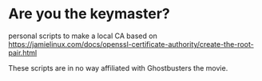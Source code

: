 # Are you the keymaster?
personal scripts to make a local CA based on https://jamielinux.com/docs/openssl-certificate-authority/create-the-root-pair.html


These scripts are in no way affiliated with Ghostbusters the movie. 
